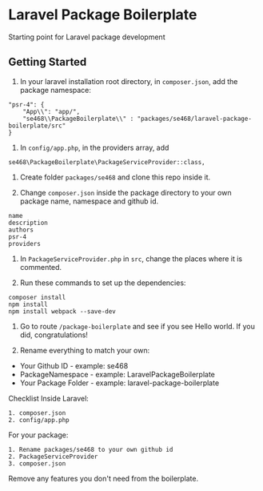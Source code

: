# Laravel Package Boilerplate
Starting point for Laravel package development

## Getting Started
1. In your laravel installation root directory, in `composer.json`, add the package namespace: 

```
"psr-4": {
    "App\\": "app/",
    "se468\\PackageBoilerplate\\" : "packages/se468/laravel-package-boilerplate/src"
}
```

1. In `config/app.php`, in the providers array, add 
```
se468\PackageBoilerplate\PackageServiceProvider::class,
```

1. Create folder `packages/se468` and clone this repo inside it.

1. Change `composer.json` inside the package directory to your own package name, namespace and github id.
```
name
description
authors
psr-4
providers
```

1. In `PackageServiceProvider.php` in `src`, change the places where it is commented.

1. Run these commands to set up the dependencies:
```
composer install
npm install
npm install webpack --save-dev
```

1. Go to route `/package-boilerplate` and see if you see Hello world. If you did, congratulations!

1. Rename everything to match your own:
* Your Github ID - example: se468
* PackageNamespace - example: LaravelPackageBoilerplate
* Your Package Folder - example: laravel-package-boilerplate

Checklist
Inside Laravel: 
```
1. composer.json
2. config/app.php
```

For your package:
```
1. Rename packages/se468 to your own github id
2. PackageServiceProvider
3. composer.json
```

Remove any features you don't need from the boilerplate.


